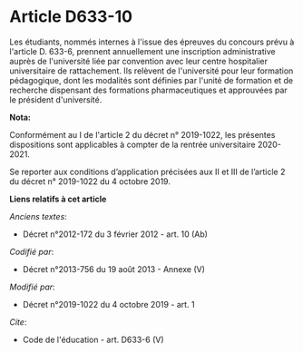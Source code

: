 # Article D633-10

Les étudiants, nommés internes à l'issue des épreuves du concours prévu à l'article D. 633-6, prennent annuellement une
inscription administrative auprès de l'université liée par convention avec leur centre hospitalier universitaire de
rattachement. Ils relèvent de l'université pour leur formation pédagogique, dont les modalités sont définies par l'unité de
formation et de recherche dispensant des formations pharmaceutiques et approuvées par le président d'université.

**Nota:**

Conformément au I de l'article 2 du décret n° 2019-1022, les présentes dispositions sont applicables à compter de la rentrée
universitaire 2020-2021.

Se reporter aux conditions d’application précisées aux II et III de l’article 2 du décret n° 2019-1022 du 4 octobre 2019.

**Liens relatifs à cet article**

_Anciens textes_:

  - Décret n°2012-172 du 3 février 2012 - art. 10 (Ab)

_Codifié par_:

  - Décret n°2013-756 du 19 août 2013 -  Annexe (V)

_Modifié par_:

  - Décret n°2019-1022 du 4 octobre 2019 - art. 1

_Cite_:

  - Code de l'éducation - art. D633-6 (V)
